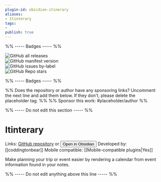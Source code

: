 ```yaml
---
plugin-id: obsidian-itinerary
aliases:
- Itinterary
tags: 
- 
publish: true
---
```


%% ----- Badges ----- %%

![GitHub all releases](https://img.shields.io/github/downloads/coddingtonbear/obsidian-itinerary/total?color=573E7A&logo=github&style=for-the-badge)   
![GitHub manifest version](https://img.shields.io/github/manifest-json/v/coddingtonbear/obsidian-itinerary?color=573E7A&logo=github&style=for-the-badge)   
![GitHub issues by-label](https://img.shields.io/github/issues/coddingtonbear/obsidian-itinerary/help%20wanted?color=573E7A&logo=github&style=for-the-badge)   
![GitHub Repo stars](https://img.shields.io/github/stars/coddingtonbear/obsidian-itinerary?color=573E7A&logo=github&style=for-the-badge)

%% ----- Badges ----- %%

%% Does the repository or author have any sponsoring links? Uncomment the next line and add them below. If they don't, please delete the placeholder tag. %%
%% Sponsor this work: #placeholder/author %%

%% ----- Do not edit this section ----- %%

# Itinterary

Links: [GitHub repository](https://github.com/coddingtonbear/obsidian-itinerary) or [<button id=HH>Open in Obsidian</button>](obsidian://goto-plugin?id=obsidian-itinerary)
Developed by: [[coddingtonbear]]
Mobile compatible: [[Mobile-compatible plugins|Yes]]

Make planning your trip or event easier by rendering a calendar from event information found in your notes.

%% ----- Do not edit anything above this line ----- %% 
